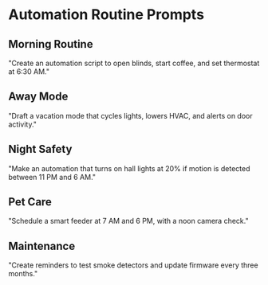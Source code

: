 # Automation Routine Prompts

## Morning Routine
"Create an automation script to open blinds, start coffee, and set thermostat at 6:30 AM."

## Away Mode
"Draft a vacation mode that cycles lights, lowers HVAC, and alerts on door activity."

## Night Safety
"Make an automation that turns on hall lights at 20% if motion is detected between 11 PM and 6 AM."

## Pet Care
"Schedule a smart feeder at 7 AM and 6 PM, with a noon camera check."

## Maintenance
"Create reminders to test smoke detectors and update firmware every three months."
